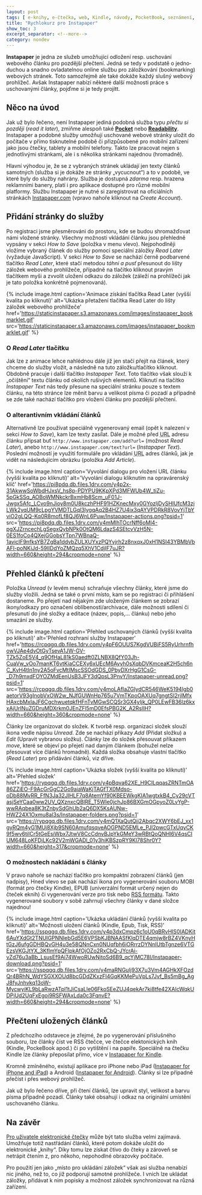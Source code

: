 ```yaml
---
layout: post
tags: [ e-knihy, e-čtečka, web, Kindle, návody, PocketBook, seznámení, tipy, webové služby ]
title: "Rychlokurz pro Instapaper"
show_toc: 3
excerpt_separator: <!--more-->
category: nondev
---
```


**Instapaper** je jedna ze služeb umožňující odložení resp. uschování webového článku pro pozdější přečtení. Jedná se tedy v podstatě o jedno­du­chou a snadno ovla­da­telnou online službu pro zálož­kování (bookmarking) webových stránek. Toto samozřejmě ale také dokáže každý slušný webový prohlížeč. Avšak Instapaper nabízí některé další možnosti práce s uschovanými články, pojďme si je tedy projítt.

<!--more-->

## Něco na úvod

Jak už bylo řečeno, není Instapaper jediná podobná služba typu _přečtu si později_ (_read it later_), zmiňme alespoň také **[Pocket](http://getpocket.com/ "Alternativní služba umožňující ukládat články k pozdějšímu přečtení")** nebo **[Readability](http://www.readability.com/ "Další alternativní služba umožňující ukládat články k pozdějšímu přečtení")**. Instapaper a podobné služby umožňují uschované webové stránky uložit do počí­tače v přímo tisknu­telné podobě či přizpůsobené pro mobilní zařízení jako jsou čtečky, tablety a mobilní telefony. Takto lze pracovat nejen s jednotlivými stránkami, ale i s několika stránkami najednou (hromadně).

Hlavní výhodou je, že se z vybraných stránek ukládají jen texty článků samotných (služba si je dokáže ze stránky „vycucnout“) a to v podobě, ve které byly do služby nahrány. Služba je dostupná _zdarma_ resp. hrazena reklamními banery, platí i pro aplikace dostupné pro různé mobilní platformy. Službu Instapaper je nutné si zaregistrovat na oficiálních stránkách [Instapaper.com](http://www.instapaper.com/ "Oficiální stránka služby Instapaper") (vpravo nahoře kliknout na _Create Account_).

## Přidání stránky do služby

Po registraci jsme přesměrováni do prostoru, kde se budou shromažďovat námi vložené stránky. Všechny možnosti vkládání článku jsou přehledně vypsány v sekci _How to Save_ (položka v menu vlevo). Nejpohodlněji vložíme vybraný článek do služby pomocí speciální záložky _Read Later_ (vyžaduje JavaScript). V sekci _How to Save_ se nachází černě podbarvené tlačítko _Read Later_, které stačí metodou _táhni a pusť_ přesunout do lišty záložek webového prohlížeče, případně na tlačítko kliknout pravým tlačítkem myši a zvvolit uložení odkazu do záložek (záleží na prohlížeči jak je tato položka konkrétně pojmenovaná).

{% include image.html
    caption='Animace získání tlačítka Read Later (vyšší kvalita po kliknutí)'
    alt='Ukázka přetažení tlačítka Read Later do lišty záložek webového prohlížeče'
    href='https://staticinstapaper.s3.amazonaws.com/images/instapaper_bookmarklet.gif'
    src='https://staticinstapaper.s3.amazonaws.com/images/instapaper_bookmarklet.gif'
%}

### O _Read Later_ tlačítku
Jak lze z animace lehce nahlédnou dále již jen stačí přejít na článek, který chceme do služby vložit, a následně na tuto záložku/tlačítko kliknout. Obdobně pracuje i další tlačítko _Instapaper Text_. Toto tlačítko však slouží k „očištění“ textu článku od okolích rušivých elementů. Kliknutí na tlačítko _Instapaper Text_ nás tedy přesune na speciální stránku pouze s textem článku, na této stránce lze měnit barvu a velikost písma či pozadí a případně se zde také nachází tlačítko pro vložení článku pro pozdější přečtení.

### O alterantivním vkládání článků
Alternativně lze používat speciálně vygenerovaný email (opět k nalezení v sekci _How to Save_), kam lze texty zasílat. Dále je možné před <abbr title="Uniform Resource Locator" dir="ltr" lang="en">URL</abbr> adresu článku připsat buť `http://www.instapaper.com/add?url=` (možnost _Read Later_), anebo `http://www.instapaper.com/text?url=` (_Instapaper Text_). Poslední možností je využití formuláře pro vkládání <abbr title="Uniform Resource Locator" dir="ltr" lang="en">URL</abbr> adres článků, jak je vidět na následujícím obrázku (položka _Add Article_).

{% include image.html
    caption='Vyvolání dialogu pro vložení URL článku (vyšší kvalita po kliknutí)'
    alt='Vyvolání dialogu kliknutím na opravárenský klíč'
    href='https://pi8pdq.db.files.1drv.com/y4p2x-31AkwwSoWbdHJxsV_hs8p-PDYPU9KKpXPd3MFWUb4W_tiZu-5pGkSSq_AOBoWMNkckrBxmHb8Scm_uF01J-Jwgx5Afc_LCvo9nJioy8m0U8kczhPHF91HZKnecMxy0GYozljDySHIUfcM3zjLWk2yqUM9cLpgYVMDTLGql3lygqAq2B4HZ7U4ix3qAYVPDRkR8VovYjTbYviO2gLQQ-Kq0R8mofLf8QJ6WnL6Puw/Instapaper-actions.png?psid=1'
    src='https://pi8pdq.db.files.1drv.com/y4mMlhTOcrNff6oMl4-pgXJZrncechLgSegxQybNPk0OtQM6LdazS4SEtcvVzH5N-0ES1foCo4QXejGGobsYTpn7WBnaQ-1avicIF9nfksYB7ZgBa1ddvbZULXUYxzPQYvjrh2z8nxqxJ0xH1NSI43YBMbVbAFl-poNKiJd-59IIDdYoZMQzq5XhV1CdjIF7uJR?width=660&height=294&cropmode=none'
%}

## Přehled článků k přečtení

Položka _Unread_ (v levém menu) schraňuje všechny články, které jsme do služby vložili. Jedná se také o první místo, kam se po registraci či přihlášení dostaneme. Po přejetí nad nějakým zde uloženým článkem se zobrazí ikony/odkazy pro označení oblíbenosti/archivace, dále možnosti sdílení či přesunutí do jiné složky a editace (název, popis,... článku) nebo jeho smazání ze služby.

{% include image.html
    caption='Přehled uschovaných článků (vyšší kvalita po kliknutí)'
    alt='Přehled rozhraní služby Instapaper'
    href='https://rcpqgq.db.files.1drv.com/y4pF6OUUS7KgdVUBiFS5RyUrhrnfhowVJAe4dvOtGyTsevA1JW-GV-TZk5ZoE5V4_q9OfHaL81kS0aedft0ZLNBX8QfY03Jh-CuaVw_vOo7manKT6vtKiaCCEXy6xUEcM6Ayvh0sXqbDVKmceaK2H5ch6nC_KvH4tIn1ny2A5oFvcMtIMscSSOdGDS_0PbyDXrHgG1CsG-_D7h9mxdFOYOZMdEenUsB3JFY3dQpsL3PnvY/Instapaper-unread.png?psid=1'
    src='https://rcpqgq.db.files.1drv.com/y4moLAfIaZGIydCR546WeK5194lgb0aetorV93gInobVxOW2w_NJfGUWnHp765u7VmTKpoOAXUq7gngtSI2rjlMfxHAxcbMxIaJF6CgchwuetqkfHFnTvMGwSCQSr3GX4yIjk_QP0LEwFB36lz6kxxAjUrINuZGDruMDXrkm0JEnZFl5mD0EfsPBG2K_A2RslIH?width=660&height=360&cropmode=none'
%}

Články lze organizovat do složek. K tvorbě resp. organizaci složek slouží ikona vedle nápisu _Unread_. Zde se nachází příkazy _Add_ (Přidat složku) a _Edit_ (Upravit vybranou složku). Články lze do složek přesouvat příkazem _move_, které se objeví po přejetí nad daným článkem (bohužel nelze přesouvat více článků hromadně). Každá složka obsahuje vlastní tlačítko (_Read Later_) pro přidávání článků, viz dříve.

{% include image.html
    caption='Ukázka složek (vyšší kvalita po kliknutí)'
    alt='Přehled složek'
    href='https://rypqgq.db.files.1drv.com/y4pBqva62XE_H9CILqqasZRNTmOA86ZZiEO-F9AcGrGgC2Go9aiaWaKjTAGfTX0Mdso-oDb88MvRR_FfN3Ja32JIHLF7q8AtemYf90KBEEWkgKIA1wgtxkB4_Cy29cVTasjSeYCaa0ww2UV_QXznxcQBlRE_T5WIe0jchJp86BXGmOGpyoZ0LvYgP-wwRAqbea8K3tZnbySdGhUb2aQ6DX5KsAUNw-HWZ24X1Oxmu8aI3s/Instapaper-folders.png?psid=1'
    src='https://rypqgq.db.files.1drv.com/y4mQ1XaQutQjj2Abqc2XWY6bEJ_xx1gyRQm4yG1MUj8Xjb9SN60AmufqsqveAOGPND5EMLe_PJl2pwcGTxUqyCK9f5wv6tiICr5tGeEsiWbx7JtwV8CcCdnvBJpYkGMeY3wRBtQoQNHl6V4qsCIUM648LoKFDjLKc92V2mWGADl_01y3hiKBSzpRY9Kl78Shr0Y?width=660&height=317&cropmode=none'
%}

### O možnostech nakládání s články
V pravo nahoře se nachází tlačítko pro kompaktní zobrazení článků (jen nadpisy), Hned vlevo se pak nachází ikona pro vygenerování souboru MOBI (formát pro čtečky Kindle), EPUB (univerzální formát určený nejen do čteček eknih) či vygenerování verze pro tisk nebo [RSS formátu](http://cs.wikipedia.org/wiki/Rss "O RSS výstupu - Wikipedia.cz"). Takto vygenerované soubory v sobě zahrnují všechny články v dané složce najednou!

{% include image.html
    caption='Ukázka ukládání článků (vyšší kvalita po kliknutí)'
    alt='Možnosti uložení článků (Kindle, Epub, Tisk, RSS)'
    href='https://sspqgq.db.files.1drv.com/y4p3dxCmpz6c1oU0qBRvHIS0IADKit6AuYXdGt2TNUIGPNNIebGd5E6VPSbKJBNAASfKlqDTE4qmjw8rBZ4VKnyHtGzJ6ufgGDHBQvGH4u3e58QNnCxn0NUqfbh6iORrrzDYNnIUtbTgnze6VTGEzsVKGJtYX_3KfImYpQFlpkAfOjOZo2RxCbQ-JYcrAi-vZd76u3aBb_LsusEf9Ai74WwoRUwNjtoSd6B9_qcYjMC78I/Instapaper-download.png?psid=1'
    src='https://sspqgq.db.files.1drv.com/y4maRNGuIj93X7u3Vm4AGHkXFOzdQr4BRhN_WdYSGXXOUd8bcGDdZKxzFI4GqKKMePuVpLs7Jvf_Bs5mBg_AgJ8fyJnhvkq13oW-MycwyiKL9bLaRwzATpl1tJiCsaLle06FkoSEeZUJ4qekAr7ki8tfe42XAIcWqkUDPiUd2UqFxEgoi9RSFWAxLda0c3FqnvE?width=660&height=294&cropmode=none'
%}

## Přečtení uložených článků

Z předchozího odstavece je zřejmé, že po vygenerování příslušného souboru, lze články číst ve RSS čtečce, ve čtečce elektonických knih (Kindle, PockeBook apod.) či po vytištění i na papíře. Speciálně na čtečku Kindle lze články přeposílat přímo, více v [Instapaper for Kindle](http://www.instapaper.com/user/kindle "Nastavení přeposílání článků na čtečky Kindle").

Kromně zmíněného, existují aplikace pro iPhone nebo iPad ([Instapaper for iPhone and iPad](http://www.instapaper.com/iphone "Aplikace Instapaper for iPhone and iPad")) a Android ([Instapaper for Android](http://www.instapaper.com/android "Aplikace Instapaper for Android")). Články si lze případně přečíst i přes webový prohlížeč.

Jak už bylo řečeno dříve, při čtení článků, lze upravit styl, velikost a barvu písma případně pozadí. Články také obsahují i odkaz na originální umístění uschovaného článku.

## Na závěr

[Pro uživatele elektronické čtečky](/archive/2014-02-02/co-vse-lze-cist-ve-ctecce-e-knih "Co vše lze číst ve čtečce e-knih") může být tato služba velmi zajímavá. Umožňuje totiž nastřádání článků, které potom dokáže uložit do elektronické „knihy“. Díky tomu lze získat čtivo do čteky a zároveň se netrápit čtením z, pro někoho, nepohodlné obrazovky počítače.

Pro použití jen jako „místo pro ukládání záložek“ však asi služba nenabízí nic jiného, než to, co již podporují samotné prohlížeče. I vnich lze ukládat záložky, přidávat k nim popisky a možnost záložek synchronizovat na různá zařízení.